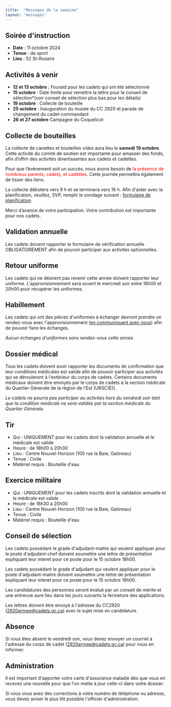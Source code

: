 ```yaml
---
title:  "Messages de la semaine"
layout: "messages"
---
```

 
## Soirée d'instruction  

- **Date** : 11 octobre 2024
- **Tenue** : de sport
- **Lieu** : 52 St-Rosaire
 
## Activités à venir

- **12 et 13 octobre** ; Fouraid pour les cadets qui ont été sélectionné
- **15 octobre** : Date limite pour remettre la lettre pour le conseil de sélection*(voir conseil de sélection plus bas pour les détails)
- **19 octobre** : Collecte de bouteille 
- **25 octobre** : Inauguration du musée du CC 2920 et parade de changement du cadet-commandant
- **26 et 27 octobre** Campagne du Coquelicot

<h2 style="font-color: red; ">Collecte de bouteilles</h2>

La collecte de canettes et bouteilles vides aura lieu le **samedi 19 octobre**. Cette activité du comité de soutien est importante pour amasser des fonds, afin d’offrir des activités divertissantes aux cadets et cadettes. 

Pour que l’événement soit un succès, nous avons besoin de <span style="color: red;">la présence de nombreux parents, cadets, et cadettes</span>.  Cette journée permettra également de tisser des liens.

La collecte débutera vers 9 h et se terminera vers 16 h. Afin d'aider avec la planification, veuillez, SVP, remplir le sondage suivant : [formulaire de planification](https://docs.google.com/forms/d/e/1FAIpQLSd0TPZDnoZbTcHay44lrGla5njBJ1C_SSw31JkYZ_B5s0m7xg/viewform)

Merci d’avance de votre participation. Votre contribution est importante pour nos cadets. 

## Validation annuelle

Les cadets doivent rapporter le formulaire de vérification annuelle OBLIGATOIREMENT afin de pouvoir participer aux activités optionnelles. 

## Retour uniforme

Les cadets qui ne désirent pas revenir cette année doivent rapporter leur uniforme. L'approvisionnement sera ouvert le mercredi soir entre 18h00 et 20h00 pour récupérer les uniformes.

## Habillement

Les cadets qui ont des pièces d'uniformes à échanger devront prendre un rendez-vous avec l'approvisionnement ([en communiquant avec nous](https://cc2920.ca/information/comment-nous-rejoindre/#nos-coordonnées)) afin de pouvoir faire les échanges.

*Aucun échanges d'uniformes sans rendez-vous cette année.*

## Dossier médical

Tous les cadets doivent avoir rapporter les documents de confirmation que leur conditions médicales est valide afin de pouvoir participer aux activités qui se dérouleront à l'extérieur du corps de cadets. Certains documents médicaux doivent être envoyés par le corps de cadets à la section médicale du Quartier Génerale de la région de l'Est (URSC(E)). 

*Le cadets ne pourra pas participer au activités hors du vendredi soir tant que la condition médicale ne sera validée par la section médicale du Quartier Générale.*

## Tir

- Qui : UNIQUEMENT pour les cadets dont la validation annuelle et le médicale est valide 
- Heure : de 18h00 à 20h30
- Lieu : Centre Nouvel-Horizon (100 rue la Baie, Gatineau) 
- Tenue : Civile
- Matériel requis : Bouteille d'eau

## Exercice militaire

- Qui : UNIQUEMENT pour les cadets inscrits dont la validation annuelle et le médicale est valide 
- Heure : de 18h30 à 20h00
- Lieu : Centre Nouvel-Horizon (100 rue la Baie, Gatineau) 
- Tenue : Civile
- Matériel requis : Bouteille d'eau

## Conseil de sélection

Les cadets possédant le grade d'adjudant-maitre qui veulent appliquer pour le poste d'adjudant-chef doivent soumettre une lettre de présentation expliquant leur interet pour ce poste pour le 15 octobre 18h00. 

Les cadets possédant le grade d'adjudant qui veulent appliquer pour le poste d'adjudant-maitre doivent soumettre une lettre de présentation expliquant leur interet pour ce poste pour le 15 octobre 18h00.

Les candidatures des personnes seront évalué par un conseil de mérite et une entrevue aure lieu dans les jours suivants la fermeture des applications.

Les lettres doivent être envoyé à l'adresse du CC2920 (<2920armee@cadets.gc.ca>) avec le sujet mise en candidature.

## Absence

Si vous êtes absent le vendredi soir, vous devez envoyer un courriel à l'adresse du corps de cadet (<2920armee@cadets.gc.ca>) pour nous en informer.

## Administration

Il est important d'apporter votre carte d'assurance maladie dès que vous en recevez une nouvelle pour que l'on mette à jour celle-ci dans votre dossier.

Si vous vous avez des corrections à votre numéro de téléphone ou adresse, vous devez aviser le plus tôt possible l'officier d'administration. 

